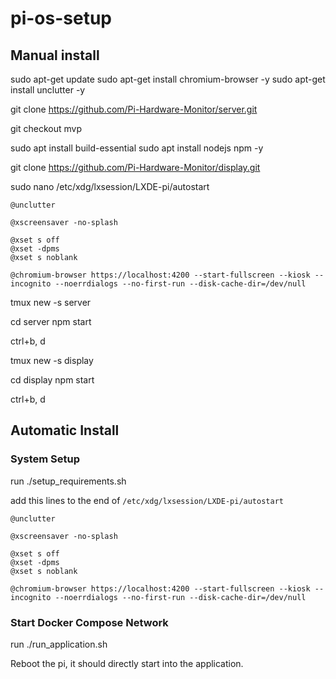 # pi-os-setup

## Manual install

sudo apt-get update
sudo apt-get install chromium-browser -y
sudo apt-get install unclutter -y

git clone https://github.com/Pi-Hardware-Monitor/server.git

git checkout mvp

sudo apt install build-essential
sudo apt install nodejs npm -y

git clone https://github.com/Pi-Hardware-Monitor/display.git

sudo nano /etc/xdg/lxsession/LXDE-pi/autostart
```
@unclutter

@xscreensaver -no-splash

@xset s off
@xset -dpms
@xset s noblank

@chromium-browser https://localhost:4200 --start-fullscreen --kiosk --incognito --noerrdialogs --no-first-run --disk-cache-dir=/dev/null
```

tmux new -s server

cd server 
npm start

ctrl+b, d

tmux new -s display

cd display 
npm start

ctrl+b, d

## Automatic Install

### System Setup

run ./setup_requirements.sh

add this lines to the end of `/etc/xdg/lxsession/LXDE-pi/autostart`

```
@unclutter

@xscreensaver -no-splash

@xset s off
@xset -dpms
@xset s noblank

@chromium-browser https://localhost:4200 --start-fullscreen --kiosk --incognito --noerrdialogs --no-first-run --disk-cache-dir=/dev/null
```
### Start Docker Compose Network

run ./run_application.sh

Reboot the pi, it should directly start into the application.